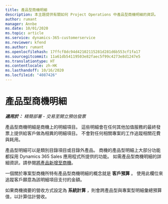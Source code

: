 ```yaml
---
title: 產品型商機明細
description: 本主題提供有關如何 Project Operations 中產品型商機明細的資訊。
author: rumant
manager: Annbe
ms.date: 10/01/2020
ms.topic: article
ms.service: dynamics-365-customerservice
ms.reviewer: kfend
ms.author: rumant
ms.openlocfilehash: 17ffcf8dc94d42102115281d281d6b553cf1fa17
ms.sourcegitcommit: 11a61db54119503e82faec5f99c4273e8d1247e5
ms.translationtype: HT
ms.contentlocale: zh-HK
ms.lasthandoff: 10/16/2020
ms.locfileid: "4087426"
---
```

# <a name="product-based-opportunity-lines"></a>產品型商機明細

_**適用於：** 精簡部署 - 交易至開立預估發票_

產品型商機明細是商機上的明細項目。 這些明細會在任何其他加值服務的最終發票上提供給客戶做為相異的明細項目。 不會對任何相關專案的工作追蹤相關花費與耗用。

產品型明細可以是類別目錄項目或目錄外產品。 商機的產品型明細上大部分功能都採用 Dynamics 365 Sales 應用程式所提供的功能。 如需產品型商機明細的詳細資訊，請參閱[將產品新增至商機](https://docs.microsoft.com/dynamics365/sales-enterprise/add-products-opportunity)。

一個關於專案型商機所特有產品型商機明細的概念就是 **客戶預算** 。 使用此欄位來追蹤客戶願意為該明細項目支付的金額。

如果商機摘要的營收方式設定為 **系統計算** ，則會跨產品型與專案型明細彙總預算值，以計算估計營收。
